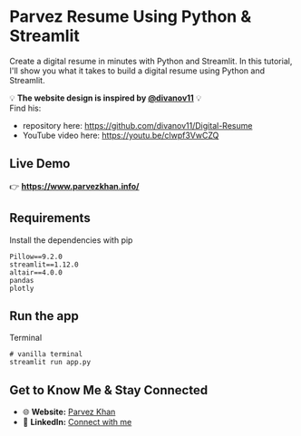 # Parvez Resume Using Python & Streamlit
Create a digital resume in minutes with Python and Streamlit. In this tutorial, I'll show you what it takes to build a digital resume using Python and Streamlit.<br>

💡 **The website design is inspired by [@divanov11](https://github.com/divanov11)** 💡 <br>
Find his:
- repository here: https://github.com/divanov11/Digital-Resume
- YouTube video here: https://youtu.be/clwpf3VwCZQ

## Live Demo
👉 **https://www.parvezkhan.info/**

## Requirements
Install the dependencies with pip
```
Pillow==9.2.0
streamlit==1.12.0
altair==4.0.0
pandas
plotly
```

## Run the app
Terminal
```
# vanilla terminal
streamlit run app.py
```

## Get to Know Me & Stay Connected
- 🌐 **Website:** [Parvez Khan](https://www.parvezkhan.info/)
- 💼 **LinkedIn:** [Connect with me](https://www.linkedin.com/in/parvezkhan-pathan-389065105/)
